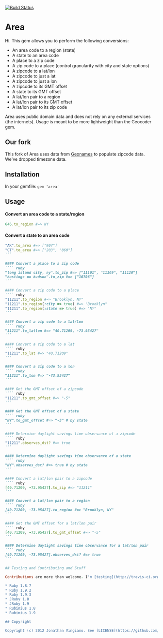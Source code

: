[![Build Status](https://secure.travis-ci.org/jgv/area.png)](http://travis-ci.org/jgv/area)
# Area

Hi. This gem allows you to perform the following conversions:

* An area code to a region (state)
* A state to an area code
* A place to a zip code
* A zip code to a place (control granularity with city and state options)
* A zipcode to a lat/lon
* A zipcode to just a lat
* A zipcode to just a lon
* A zipcode to its GMT offset
* A state to its GMT offset
* A lat/lon pair to a region
* A lat/lon pair to its GMT offset
* A lat/lon pair to its zip code

Area uses public domain data and does not rely on any external services (the internets). Usage is meant to be more lightweight than the Geocoder gem.

## Our fork

This fork of Area uses data from [Geonames](http://www.geonames.org) to populate zipcode data. We've dropped timezone data.

## Installation

In your gemfile: `gem 'area'`

## Usage

#### Convert an area code to a state/region
``` ruby
646.to_region #=> NY
```

#### Convert a state to an area code
```` ruby
"AK".to_area #=> ["907"]
"CT".to_area #=> ["203", "860"]
```

#### Convert a place to a zip code
```` ruby
"long island city, ny".to_zip #=> ["11101", "11109", "11120"]
"hastings on hudson".to_zip #=> ["10706"]
```

#### Convert a zip code to a place
```` ruby
"11211".to_region #=> "Brooklyn, NY"
"11211".to_region(:city => true) #=> "Brooklyn"
"11211".to_region(:state => true) #=> "NY"
```

#### Convert a zip code to a lat/lon
```` ruby
"11211".to_latlon #=> "40.71209, -73.95427"
```

#### Convert a zip code to a lat
```` ruby
"11211".to_lat #=> "40.71209"
```

#### Convert a zip code to a lon
```` ruby
"11211".to_lon #=> "-73.95427"
```

#### Get the GMT offset of a zipcode
```` ruby
"11211".to_gmt_offset #=> "-5"
```

#### Get the GMT offset of a state
```` ruby
"NY".to_gmt_offset #=> "-5" # by state
```

#### Determine daylight savings time observance of a zipcode
```` ruby
"11211".observes_dst? #=> true
```

#### Determine daylight savings time observance of a state
```` ruby
"NY".observes_dst? #=> true # by state
```

#### Convert a lat/lon pair to a zipcode
```` ruby
[40.71209, -73.95427].to_zip #=> "11211"
```

#### Convert a lat/lon pair to a region
```` ruby
[40.71209, -73.95427].to_region #=> "Brooklyn, NY"
```

#### Get the GMT offset for a lat/lon pair
```` ruby
[40.71209, -73.95427].to_gmt_offset #=> "-5"
```

#### Determine daylight savings time observance for a lat/lon pair
```` ruby
[40.71209, -73.95427].observes_dst? #=> true
```

## Testing and Contributing and Stuff

Contributions are more than welcome. I'm [testing](http://travis-ci.org/jgv/area) with minitest. This gem supports:

* Ruby 1.8.7
* Ruby 1.9.2
* Ruby 1.9.3
* JRuby 1.8
* JRuby 1.9
* Rubinius 1.8
* Rubinius 1.9

## Copyright

Copyright (c) 2012 Jonathan Vingiano. See [LICENSE](https://github.com/jgv/area/blob/master/MIT-LICENSE) for details.
